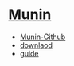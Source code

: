 # [Munin](http://munin-monitoring.org/)

- [Munin-Github](https://github.com/munin-monitoring/munin)
- [downlaod](http://downloads.munin-monitoring.org/munin/stable/?C=N;O=D)
- [guide](http://guide.munin-monitoring.org/en/latest/)
